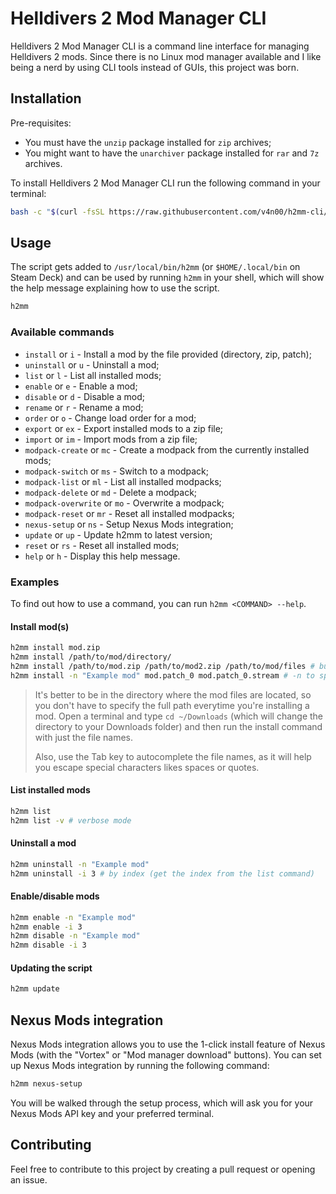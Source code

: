 # Helldivers 2 Mod Manager CLI

Helldivers 2 Mod Manager CLI is a command line interface for managing Helldivers 2 mods. Since there is no Linux mod manager available and I like being a nerd by using CLI tools instead of GUIs, this project was born.

## Installation

Pre-requisites:

- You must have the `unzip` package installed for `zip` archives;
- You might want to have the `unarchiver` package installed for `rar` and `7z` archives.

To install Helldivers 2 Mod Manager CLI run the following command in your terminal:

```bash
bash -c "$(curl -fsSL https://raw.githubusercontent.com/v4n00/h2mm-cli/refs/heads/master/install.sh)"
```

## Usage

The script gets added to `/usr/local/bin/h2mm` (or `$HOME/.local/bin` on Steam Deck) and can be used by running `h2mm` in your shell, which will show the help message explaining how to use the script.

```bash
h2mm
```

### Available commands

- `install` or `i` - Install a mod by the file provided (directory, zip, patch);
- `uninstall` or `u` - Uninstall a mod;
- `list` or `l` - List all installed mods;
- `enable` or `e` - Enable a mod;
- `disable` or `d` - Disable a mod;
- `rename` or `r` - Rename a mod;
- `order` or `o` - Change load order for a mod;
- `export` or `ex` - Export installed mods to a zip file;
- `import` or `im` - Import mods from a zip file;
- `modpack-create` or `mc` - Create a modpack from the currently installed mods;
- `modpack-switch` or `ms` - Switch to a modpack;
- `modpack-list` or `ml` - List all installed modpacks;
- `modpack-delete` or `md` - Delete a modpack;
- `modpack-overwrite` or `mo` - Overwrite a modpack;
- `modpack-reset` or `mr` - Reset all installed modpacks;
- `nexus-setup` or `ns` - Setup Nexus Mods integration;
- `update` or `up` - Update h2mm to latest version;
- `reset` or `rs` - Reset all installed mods;
- `help` or `h` - Display this help message.

### Examples

To find out how to use a command, you can run `h2mm <COMMAND> --help`.

#### Install mod(s)

```bash
h2mm install mod.zip
h2mm install /path/to/mod/directory/
h2mm install /path/to/mod.zip /path/to/mod2.zip /path/to/mod/files # bulk install mods
h2mm install -n "Example mod" mod.patch_0 mod.patch_0.stream # -n to specify name of the mod
```

> It's better to be in the directory where the mod files are located, so you don't have to specify the full path everytime you're installing a mod. Open a terminal and type `cd ~/Downloads` (which will change the directory to your Downloads folder) and then run the install command with just the file names.
>
> Also, use the Tab key to autocomplete the file names, as it will help you escape special characters likes spaces or quotes.

#### List installed mods

```bash
h2mm list
h2mm list -v # verbose mode
```

#### Uninstall a mod

```bash
h2mm uninstall -n "Example mod"
h2mm uninstall -i 3 # by index (get the index from the list command)
```

#### Enable/disable mods

```bash
h2mm enable -n "Example mod"
h2mm enable -i 3
h2mm disable -n "Example mod"
h2mm disable -i 3
```

#### Updating the script

```bash
h2mm update
```

## Nexus Mods integration

Nexus Mods integration allows you to use the 1-click install feature of Nexus Mods (with the "Vortex" or "Mod manager download" buttons). You can set up Nexus Mods integration by running the following command:

```bash
h2mm nexus-setup
```

You will be walked through the setup process, which will ask you for your Nexus Mods API key and your preferred terminal.

## Contributing

Feel free to contribute to this project by creating a pull request or opening an issue.
